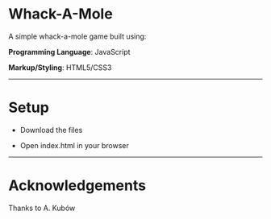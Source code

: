 # Whack-A-Mole

A simple whack-a-mole game built using:

**Programming Language**: JavaScript

**Markup/Styling**: HTML5/CSS3

---

# Setup

- Download the files

- Open index.html in your browser

---

# Acknowledgements

Thanks to A. Kubów
